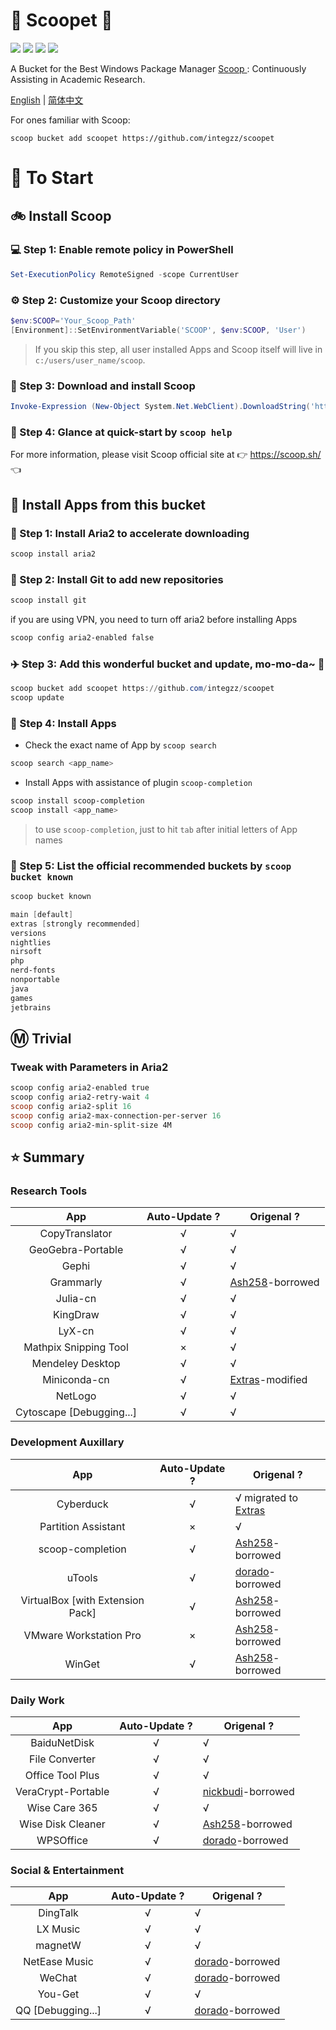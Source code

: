 <div align="left">
<h1 align="left"> 🍨 Scoopet 🍨 </h1>
<p>
<a>
<img src="https://ci.appveyor.com/api/projects/status/kbd3a9mibncbx8ds?svg=true"/>
</a>
<a>
<img src="https://img.shields.io/github/languages/code-size/integzz/scoopet.svg">
</a>
<a>
<img src="https://img.shields.io/github/repo-size/integzz/scoopet.svg">
</a>
<a>
<img src="https://img.shields.io/github/license/integzz/scoopet">
</a>
</p>
</div>

<p></p>

<div>
<p> A Bucket for the Best Windows Package Manager <a href="https://github.com/lukesampson/scoop"> Scoop </a>: Continuously Assisting in Academic Research.
</p>

<p align="left">
        <a href="README.md">English</a> | <a href="README_CN.md">简体中文</a>
</p>
</div>

For ones familiar with Scoop:

```
scoop bucket add scoopet https://github.com/integzz/scoopet
```

# :running: To Start

## :bike: Install Scoop

### :computer: Step 1: Enable remote policy in PowerShell

```powershell
Set-ExecutionPolicy RemoteSigned -scope CurrentUser
```

### :gear: Step 2: Customize your Scoop directory

```powershell
$env:SCOOP='Your_Scoop_Path'
[Environment]::SetEnvironmentVariable('SCOOP', $env:SCOOP, 'User')
```

> If you skip this step, all user installed Apps and Scoop itself will live in `c:/users/user_name/scoop`.

### :hammer: Step 3: Download and install Scoop

```powershell
Invoke-Expression (New-Object System.Net.WebClient).DownloadString('https://get.scoop.sh')
```

### :book: Step 4: Glance at quick-start by `scoop help`

For more information, please visit Scoop official site at 👉 https://scoop.sh/ 👈

## :car: Install Apps from this bucket

### :train: Step 1: Install Aria2 to accelerate downloading

```powershell
scoop install aria2
```

### :ticket: Step 2: Install Git to add new repositories

```powershell
scoop install git
```

if you are using VPN, you need to turn off aria2 before installing Apps

```powershell
scoop config aria2-enabled false
```

### :airplane: Step 3: Add this wonderful bucket and update, mo-mo-da~ :kiss:

```powershell
scoop bucket add scoopet https://github.com/integzz/scoopet
scoop update
```

### :rocket: Step 4: Install Apps

- Check the exact name of App by `scoop search`

```powershell
scoop search <app_name>
```

- Install Apps with assistance of plugin `scoop-completion`

```powershell
scoop install scoop-completion
scoop install <app_name>
```

> to use `scoop-completion`, just to hit `tab` after initial letters of App names

### :100: Step 5: List the official recommended buckets by `scoop bucket known`

```powershell
scoop bucket known

main [default]
extras [strongly recommended]
versions
nightlies
nirsoft
php
nerd-fonts
nonportable
java
games
jetbrains
```

## :m: Trivial

### Tweak with Parameters in Aria2

```powershell
scoop config aria2-enabled true
scoop config aria2-retry-wait 4
scoop config aria2-split 16
scoop config aria2-max-connection-per-server 16
scoop config aria2-min-split-size 4M
```

## :star: Summary

### Research Tools

|           App            | Auto-Update ? | Origenal ?                                                     |
| :----------------------: | :-----------: | -------------------------------------------------------------- |
|      CopyTranslator      |       √       | √                                                              |
|    GeoGebra-Portable     |       √       | √                                                              |
|          Gephi           |       √       | √                                                              |
|        Grammarly         |       √       | [Ash258](https://github.com/Ash258/Scoop-Ash258)-borrowed      |
|         Julia-cn         |       √       | √                                                              |
|         KingDraw         |       √       | √                                                              |
|          LyX-cn          |       √       | √                                                              |
|  Mathpix Snipping Tool   |       ×       | √                                                              |
|     Mendeley Desktop     |       √       | √                                                              |
|       Miniconda-cn       |       √       | [Extras](https://github.com/lukesampson/scoop-extras)-modified |
|         NetLogo          |       √       | √                                                              |
| Cytoscape [Debugging...] |       √       | √                                                              |

### Development Auxillary

|               App                | Auto-Update ? | Origenal ?                                                          |
| :------------------------------: | :-----------: | ------------------------------------------------------------------- |
|            Cyberduck             |       √       | √ migrated to [Extras](https://github.com/lukesampson/scoop-extras) |
|       Partition Assistant        |       ×       | √                                                                   |
|         scoop-completion         |       √       | [Ash258](https://github.com/Ash258/Scoop-Ash258)-borrowed           |
|              uTools              |       √       | [dorado](https://github.com/chawyehsu/dorado)-borrowed              |
| VirtualBox [with Extension Pack] |       √       | [Ash258](https://github.com/Ash258/Scoop-Ash258)-borrowed           |
|      VMware Workstation Pro      |       ×       | [Ash258](https://github.com/Ash258/Scoop-Ash258)-borrowed           |
|              WinGet              |       √       | [Ash258](https://github.com/Ash258/Scoop-Ash258)-borrowed           |

### Daily Work

|        App         | Auto-Update ? | Origenal ?                                                    |
| :----------------: | :-----------: | ------------------------------------------------------------- |
|    BaiduNetDisk    |       √       | √                                                             |
|   File Converter   |       √       | √                                                             |
|  Office Tool Plus  |       √       | √                                                             |
| VeraCrypt-Portable |       √       | [nickbudi](https://github.com/nickbudi/scoop-bucket)-borrowed |
|   Wise Care 365    |       √       | √                                                             |
| Wise Disk Cleaner  |       √       | [Ash258](https://github.com/Ash258/Scoop-Ash258)-borrowed     |
|     WPSOffice      |       √       | [dorado](https://github.com/chawyehsu/dorado)-borrowed        |

### Social & Entertainment

|        App        | Auto-Update ? | Origenal ?                                             |
| :---------------: | :-----------: | ------------------------------------------------------ |
|     DingTalk      |       √       | √                                                      |
|     LX Music      |       √       | √                                                      |
|      magnetW      |       √       | √                                                      |
|   NetEase Music   |       √       | [dorado](https://github.com/chawyehsu/dorado)-borrowed |
|      WeChat       |       √       | [dorado](https://github.com/chawyehsu/dorado)-borrowed |
|      You-Get      |       √       | √                                                      |
| QQ [Debugging...] |       √       | [dorado](https://github.com/chawyehsu/dorado)-borrowed |
